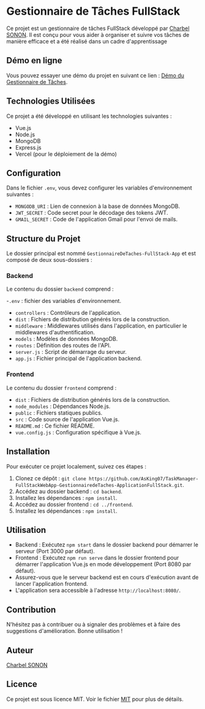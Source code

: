 # Gestionnaire de Tâches FullStack



Ce projet est un gestionnaire de tâches FullStack développé par [Charbel SONON](https://github.com/AsKing07). Il est conçu pour vous aider à organiser et suivre vos tâches de manière efficace et a été réalisé dans un cadre d'apprentissage

## Démo en ligne

Vous pouvez essayer une démo du projet en suivant ce lien : [Démo du Gestionnaire de Tâches](https://taskmanager-asking.vercel.app/).

## Technologies Utilisées

Ce projet a été développé en utilisant les technologies suivantes :

- Vue.js
- Node.js
- MongoDB
- Express.js
- Vercel (pour le déploiement de la démo)

## Configuration

Dans le fichier `.env`, vous devez configurer les variables d'environnement suivantes :

- `MONGODB_URI` : Lien de connexion à la base de données MongoDB.
- `JWT_SECRET` : Code secret pour le décodage des tokens JWT.
- `GMAIL_SECRET` : Code de l'application Gmail pour l'envoi de mails.

## Structure du Projet

Le dossier principal est nommé `GestionnaireDeTaches-FullStack-App` et est composé de deux sous-dossiers :

### Backend

Le contenu du dossier `backend` comprend :

-`.env` : fichier des variables d'environnement.
- `controllers` : Contrôleurs de l'application.
- `dist` : Fichiers de distribution générés lors de la construction.
- `middleware` : Middlewares utilisés dans l'application, en particulier le middlewares d'authentification.
- `models` : Modèles de données MongoDB.
- `routes` : Définition des routes de l'API.
- `server.js` : Script de démarrage du serveur.
- `app.js` : Fichier principal de l'application backend.

### Frontend

Le contenu du dossier `frontend` comprend :

- `dist` : Fichiers de distribution générés lors de la construction.
- `node_modules` : Dépendances Node.js.
- `public` : Fichiers statiques publics.
- `src` : Code source de l'application Vue.js.
- `README.md` : Ce fichier README.
- `vue.config.js` : Configuration spécifique à Vue.js.

## Installation

Pour exécuter ce projet localement, suivez ces étapes :

1. Clonez ce dépôt : `git clone https://github.com/AsKing07/TaskManager-FullStackWebApp-GestionnairedeTaches-ApplicationFullStack.git`.
2. Accédez au dossier backend : `cd backend`.
3. Installez les dépendances : `npm install`.
4. Accédez au dossier frontend : `cd ../frontend`.
5. Installez les dépendances : `npm install`.

## Utilisation

- Backend : Exécutez `npm start` dans le dossier backend pour démarrer le serveur (Port 3000 par défaut).
- Frontend : Exécutez `npm run serve` dans le dossier frontend pour démarrer l'application Vue.js en mode développement (Port 8080 par défaut).
- Assurez-vous que le serveur backend est en cours d'exécution avant de lancer l'application frontend.
- L'application sera accessible à l'adresse `http://localhost:8080/`.



## Contribution

N'hésitez pas à contribuer ou à signaler des problèmes et à faire des suggestions d'amélioration. Bonne utilisation !

## Auteur
[Charbel SONON](https://github.com/AsKing07)

## Licence

Ce projet est sous licence MIT. Voir le fichier [MIT](LICENSE) pour plus de détails.
